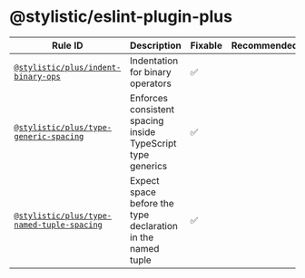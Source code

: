 <!--
/* GENERATED, DO NOT EDIT DIRECTLY */
-->

# @stylistic/eslint-plugin-plus

| Rule ID                                                                        | Description                                                 | Fixable | Recommended |
| ------------------------------------------------------------------------------ | ----------------------------------------------------------- | ------- | ----------- |
| [`@stylistic/plus/indent-binary-ops`](./rules/indent-binary-ops)               | Indentation for binary operators                            | ✅      |             |
| [`@stylistic/plus/type-generic-spacing`](./rules/type-generic-spacing)         | Enforces consistent spacing inside TypeScript type generics | ✅      |             |
| [`@stylistic/plus/type-named-tuple-spacing`](./rules/type-named-tuple-spacing) | Expect space before the type declaration in the named tuple | ✅      |             |
